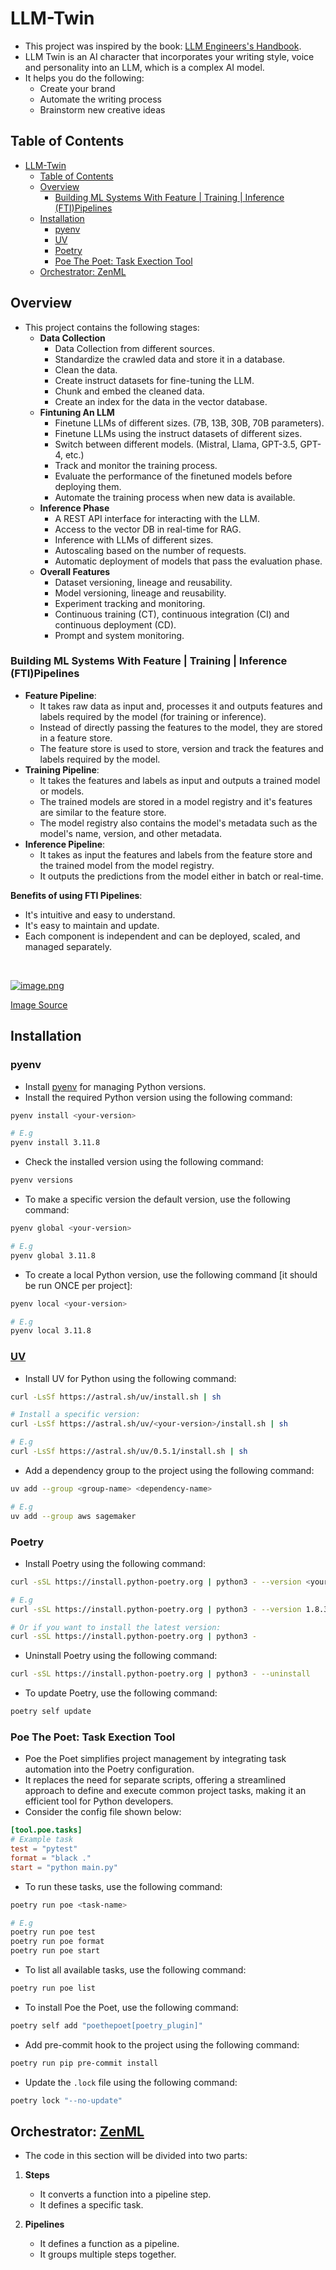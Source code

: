 <!-- markdownlint-disable -->

# LLM-Twin

- This project was inspired by the book: [LLM Engineers's Handbook](https://subscription.packtpub.com/book/data/9781836200079/1). 
- LLM Twin is an AI character that incorporates your writing style, voice and personality into an LLM, which is a complex AI model.
- It helps you do the following:
  - Create your brand
  - Automate the writing process
  - Brainstorm new creative ideas

## Table of Contents

- [LLM-Twin](#llm-twin)
  - [Table of Contents](#table-of-contents)
  - [Overview](#overview)
    - [Building ML Systems With Feature | Training | Inference (FTI)Pipelines](#building-ml-systems-with-feature--training--inference-ftipipelines)
  - [Installation](#installation)
    - [pyenv](#pyenv)
    - [UV](#uv)
    - [Poetry](#poetry)
    - [Poe The Poet: Task Exection Tool](#poe-the-poet-task-exection-tool)
  - [Orchestrator: ZenML](#orchestrator-zenml)

## Overview

- This project contains the following stages:
  - **Data Collection**
    - Data Collection from different sources.
    - Standardize the crawled data and store it in a database.
    - Clean the data.
    - Create instruct datasets for fine-tuning the LLM.
    - Chunk and embed the cleaned data.
    - Create an index for the data in the vector database.
  - **Fintuning An LLM**
    - Finetune LLMs of different sizes. (7B, 13B, 30B, 70B parameters).
    - Finetune LLMs using the instruct datasets of different sizes.
    - Switch between different models. (Mistral, Llama, GPT-3.5, GPT-4, etc.)
    - Track and monitor the training process.
    - Evaluate the performance of the finetuned models before deploying them.
    - Automate the training process when new data is available.
  - **Inference Phase**
    - A REST API interface for interacting with the LLM.
    - Access to the vector DB in real-time for RAG.
    - Inference with LLMs of different sizes.
    - Autoscaling based on the number of requests.
    - Automatic deployment of models that pass the evaluation phase.
  - **Overall Features**
    - Dataset versioning, lineage and reusability.
    - Model versioning, lineage and reusability.
    - Experiment tracking and monitoring.
    - Continuous training (CT), continuous integration (CI) and continuous deployment (CD).
    - Prompt and system monitoring.

### Building ML Systems With Feature | Training | Inference (FTI)Pipelines

- **Feature Pipeline**:
  - It takes raw data as input and, processes it and outputs features and labels required by the model (for training or inference).
  - Instead of directly passing the features to the model, they are stored in a feature store.
  - The feature store is used to store, version and track the features and labels required by the model.
- **Training Pipeline**:
  - It takes the features and labels as input and outputs a trained model or models.
  - The trained models are stored in a model registry and it's features are similar to the feature store.
  - The model registry also contains the model's metadata such as the model's name, version, and other metadata.
- **Inference Pipeline**:
  - It takes as input the features and labels from the feature store and the trained model from the model registry.
  - It outputs the predictions from the model either in batch or real-time.

**Benefits of using FTI Pipelines**:

- It's intuitive and easy to understand.
- It's easy to maintain and update.
- Each component is independent and can be deployed, scaled, and managed separately.

<br>

[![image.png](https://i.postimg.cc/7ZvH3TWP/image.png)](https://postimg.cc/563W1jJD)

[Image Source](https://subscription.packtpub.com/book/data/9781836200079/1/ch01lvl1sec05/designing-the-system-architecture-of-the-llm-twin)

## Installation

### pyenv

- Install [pyenv](https://github.com/pyenv/pyenv?tab=readme-ov-file#installation) for managing Python versions.
- Install the required Python version using the following command:

```sh
pyenv install <your-version>

# E.g
pyenv install 3.11.8
```

- Check the installed version using the following command:

```sh
pyenv versions
```

- To make a specific version the default version, use the following command:

```sh
pyenv global <your-version>

# E.g
pyenv global 3.11.8
```

- To create a local Python version, use the following command [it should be run ONCE per project]:

```sh
pyenv local <your-version>

# E.g
pyenv local 3.11.8
```

### [UV](https://docs.astral.sh/uv/guides/projects/)

- Install UV for Python using the following command:

```sh
curl -LsSf https://astral.sh/uv/install.sh | sh 

# Install a specific version:
curl -LsSf https://astral.sh/uv/<your-version>/install.sh | sh

# E.g
curl -LsSf https://astral.sh/uv/0.5.1/install.sh | sh
```

- Add a dependency group  to the project using the following command:

```sh
uv add --group <group-name> <dependency-name>

# E.g
uv add --group aws sagemaker
```

### Poetry

- Install Poetry using the following command:

```sh
curl -sSL https://install.python-poetry.org | python3 - --version <your-version>

# E.g
curl -sSL https://install.python-poetry.org | python3 - --version 1.8.3

# Or if you want to install the latest version:
curl -sSL https://install.python-poetry.org | python3 -
```

- Uninstall Poetry using the following command:

```sh
curl -sSL https://install.python-poetry.org | python3 - --uninstall
```

- To update Poetry, use the following command:

```sh
poetry self update
```

### Poe The Poet: Task Exection Tool

- Poe the Poet simplifies project management by integrating task automation into the Poetry configuration.
- It replaces the need for separate scripts, offering a streamlined approach to define and execute common project tasks, making it an efficient tool for Python developers.
- Consider the config file shown below:

```toml
[tool.poe.tasks]
# Example task
test = "pytest"
format = "black ."
start = "python main.py"
```

- To run these tasks, use the following command:

```sh
poetry run poe <task-name>

# E.g
poetry run poe test
poetry run poe format
poetry run poe start
```

- To list all available tasks, use the following command:

```sh
poetry run poe list
```

- To install Poe the Poet, use the following command:

```sh
poetry self add "poethepoet[poetry_plugin]"
```

- Add pre-commit hook to the project using the following command:

```sh
poetry run pip pre-commit install
```

- Update the `.lock` file using the following command:

```sh
poetry lock "--no-update"
```

## Orchestrator: [ZenML](https://docs.zenml.io/getting-started/core-concepts)

- The code in this section will be divided into two parts:
1. **Steps**
     - It converts a function into a pipeline step.
     - It defines a specific task.

2. **Pipelines**
     - It defines a function as a pipeline.
     - It groups multiple steps together.
